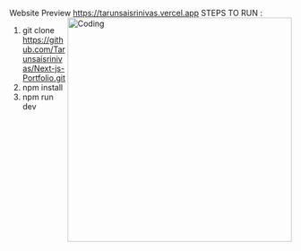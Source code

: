 Website Preview
https://tarunsaisrinivas.vercel.app
<img align="right" alt="Coding" width="400" src="https://drive.google.com/file/d/1WYT-mljmBl98iOgWT1Fr5HAX7ytwjQz4/view?usp=sharing"  />
STEPS TO RUN :
1. git clone https://github.com/Tarunsaisrinivas/Next-js-Portfolio.git
2. npm install
3. npm run dev
